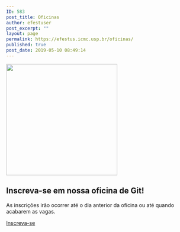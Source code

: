 ```yaml
---
ID: 583
post_title: Oficinas
author: efestuser
post_excerpt: ""
layout: page
permalink: https://efestus.icmc.usp.br/oficinas/
published: true
post_date: 2019-05-10 08:49:14
---
```

<img width="300" height="300" src="https://efestus.icmc.usp.br/wp-content/uploads/2019/03/efestus.gif" alt="" />											
			<h2>Inscreva-se em nossa oficina de Git!</h2>		
			<p>As inscrições irão ocorrer até o dia anterior da oficina ou até quando acabarem as vagas.</p>		
			<a href="https://forms.gle/8XQ5zSCdJMRySEoH6" role="button">
						Inscreva-se
					</a>